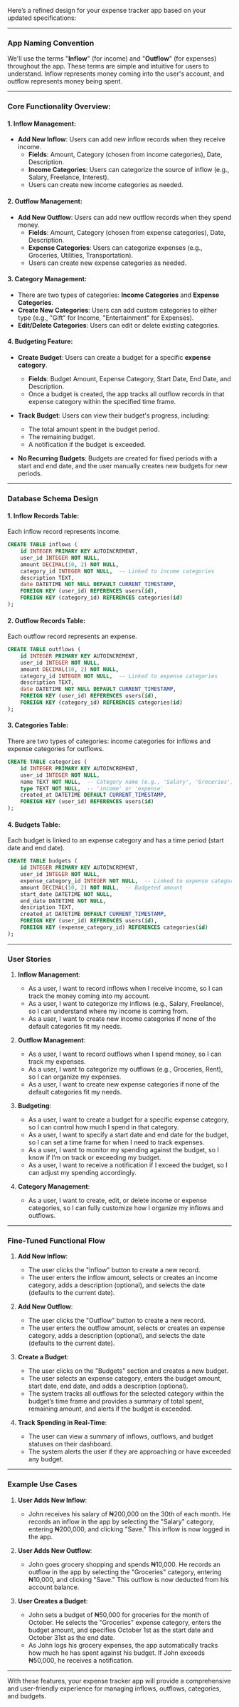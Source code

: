 Here’s a refined design for your expense tracker app based on your updated
specifications:

---

### App Naming Convention

We'll use the terms "**Inflow**" (for income) and "**Outflow**" (for expenses)
throughout the app. These terms are simple and intuitive for users to
understand. Inflow represents money coming into the user's account, and outflow
represents money being spent.

---

### Core Functionality Overview:

#### 1. **Inflow Management**:

-   **Add New Inflow**: Users can add new inflow records when they receive
    income.
    -   **Fields**: Amount, Category (chosen from income categories), Date,
        Description.
    -   **Income Categories**: Users can categorize the source of inflow (e.g.,
        Salary, Freelance, Interest).
    -   Users can create new income categories as needed.

#### 2. **Outflow Management**:

-   **Add New Outflow**: Users can add new outflow records when they spend
    money.
    -   **Fields**: Amount, Category (chosen from expense categories), Date,
        Description.
    -   **Expense Categories**: Users can categorize expenses (e.g., Groceries,
        Utilities, Transportation).
    -   Users can create new expense categories as needed.

#### 3. **Category Management**:

-   There are two types of categories: **Income Categories** and **Expense
    Categories**.
-   **Create New Categories**: Users can add custom categories to either type
    (e.g., "Gift" for Income, "Entertainment" for Expenses).
-   **Edit/Delete Categories**: Users can edit or delete existing categories.

#### 4. **Budgeting Feature**:

-   **Create Budget**: Users can create a budget for a specific **expense
    category**.
    -   **Fields**: Budget Amount, Expense Category, Start Date, End Date, and
        Description.
    -   Once a budget is created, the app tracks all outflow records in that
        expense category within the specified time frame.
-   **Track Budget**: Users can view their budget's progress, including:

    -   The total amount spent in the budget period.
    -   The remaining budget.
    -   A notification if the budget is exceeded.

-   **No Recurring Budgets**: Budgets are created for fixed periods with a start
    and end date, and the user manually creates new budgets for new periods.

---

### Database Schema Design

#### 1. **Inflow Records Table**:

Each inflow record represents income.

```sql
CREATE TABLE inflows (
    id INTEGER PRIMARY KEY AUTOINCREMENT,
    user_id INTEGER NOT NULL,
    amount DECIMAL(10, 2) NOT NULL,
    category_id INTEGER NOT NULL,  -- Linked to income categories
    description TEXT,
    date DATETIME NOT NULL DEFAULT CURRENT_TIMESTAMP,
    FOREIGN KEY (user_id) REFERENCES users(id),
    FOREIGN KEY (category_id) REFERENCES categories(id)
);
```

#### 2. **Outflow Records Table**:

Each outflow record represents an expense.

```sql
CREATE TABLE outflows (
    id INTEGER PRIMARY KEY AUTOINCREMENT,
    user_id INTEGER NOT NULL,
    amount DECIMAL(10, 2) NOT NULL,
    category_id INTEGER NOT NULL,  -- Linked to expense categories
    description TEXT,
    date DATETIME NOT NULL DEFAULT CURRENT_TIMESTAMP,
    FOREIGN KEY (user_id) REFERENCES users(id),
    FOREIGN KEY (category_id) REFERENCES categories(id)
);
```

#### 3. **Categories Table**:

There are two types of categories: income categories for inflows and expense
categories for outflows.

```sql
CREATE TABLE categories (
    id INTEGER PRIMARY KEY AUTOINCREMENT,
    user_id INTEGER NOT NULL,
    name TEXT NOT NULL,  -- Category name (e.g., 'Salary', 'Groceries')
    type TEXT NOT NULL,  -- 'income' or 'expense'
    created_at DATETIME DEFAULT CURRENT_TIMESTAMP,
    FOREIGN KEY (user_id) REFERENCES users(id)
);
```

#### 4. **Budgets Table**:

Each budget is linked to an expense category and has a time period (start date
and end date).

```sql
CREATE TABLE budgets (
    id INTEGER PRIMARY KEY AUTOINCREMENT,
    user_id INTEGER NOT NULL,
    expense_category_id INTEGER NOT NULL,  -- Linked to expense category
    amount DECIMAL(10, 2) NOT NULL,  -- Budgeted amount
    start_date DATETIME NOT NULL,
    end_date DATETIME NOT NULL,
    description TEXT,
    created_at DATETIME DEFAULT CURRENT_TIMESTAMP,
    FOREIGN KEY (user_id) REFERENCES users(id),
    FOREIGN KEY (expense_category_id) REFERENCES categories(id)
);
```

---

### User Stories

1. **Inflow Management**:

    - As a user, I want to record inflows when I receive income, so I can track
      the money coming into my account.
    - As a user, I want to categorize my inflows (e.g., Salary, Freelance), so I
      can understand where my income is coming from.
    - As a user, I want to create new income categories if none of the default
      categories fit my needs.

2. **Outflow Management**:

    - As a user, I want to record outflows when I spend money, so I can track my
      expenses.
    - As a user, I want to categorize my outflows (e.g., Groceries, Rent), so I
      can organize my expenses.
    - As a user, I want to create new expense categories if none of the default
      categories fit my needs.

3. **Budgeting**:

    - As a user, I want to create a budget for a specific expense category, so I
      can control how much I spend in that category.
    - As a user, I want to specify a start date and end date for the budget, so
      I can set a time frame for when I need to track expenses.
    - As a user, I want to monitor my spending against the budget, so I know if
      I’m on track or exceeding my budget.
    - As a user, I want to receive a notification if I exceed the budget, so I
      can adjust my spending accordingly.

4. **Category Management**:
    - As a user, I want to create, edit, or delete income or expense categories,
      so I can fully customize how I organize my inflows and outflows.

---

### Fine-Tuned Functional Flow

1. **Add New Inflow**:

    - The user clicks the "Inflow" button to create a new record.
    - The user enters the inflow amount, selects or creates an income category,
      adds a description (optional), and selects the date (defaults to the
      current date).

2. **Add New Outflow**:

    - The user clicks the "Outflow" button to create a new record.
    - The user enters the outflow amount, selects or creates an expense
      category, adds a description (optional), and selects the date (defaults to
      the current date).

3. **Create a Budget**:

    - The user clicks on the "Budgets" section and creates a new budget.
    - The user selects an expense category, enters the budget amount, start
      date, end date, and adds a description (optional).
    - The system tracks all outflows for the selected category within the
      budget’s time frame and provides a summary of total spent, remaining
      amount, and alerts if the budget is exceeded.

4. **Track Spending in Real-Time**:
    - The user can view a summary of inflows, outflows, and budget statuses on
      their dashboard.
    - The system alerts the user if they are approaching or have exceeded any
      budget.

---

### Example Use Cases

1. **User Adds New Inflow**:

    - John receives his salary of ₦200,000 on the 30th of each month. He records
      an inflow in the app by selecting the "Salary" category, entering
      ₦200,000, and clicking "Save." This inflow is now logged in the app.

2. **User Adds New Outflow**:

    - John goes grocery shopping and spends ₦10,000. He records an outflow in
      the app by selecting the "Groceries" category, entering ₦10,000, and
      clicking "Save." This outflow is now deducted from his account balance.

3. **User Creates a Budget**:
    - John sets a budget of ₦50,000 for groceries for the month of October. He
      selects the "Groceries" expense category, enters the budget amount, and
      specifies October 1st as the start date and October 31st as the end date.
    - As John logs his grocery expenses, the app automatically tracks how much
      he has spent against his budget. If John exceeds ₦50,000, he receives a
      notification.

---

With these features, your expense tracker app will provide a comprehensive and
user-friendly experience for managing inflows, outflows, categories, and
budgets.

